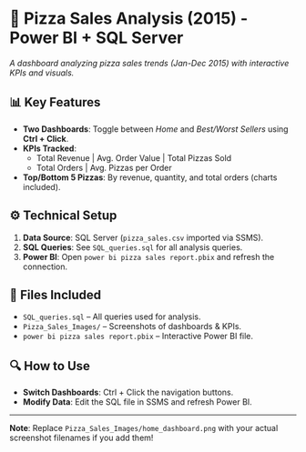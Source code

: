 # 🍕 Pizza Sales Analysis (2015) - Power BI + SQL Server  
*A dashboard analyzing pizza sales trends (Jan-Dec 2015) with interactive KPIs and visuals.*  

## 📊 Key Features  
- **Two Dashboards**: Toggle between *Home* and *Best/Worst Sellers* using **Ctrl + Click**.  
- **KPIs Tracked**:  
  - Total Revenue | Avg. Order Value | Total Pizzas Sold  
  - Total Orders | Avg. Pizzas per Order  
- **Top/Bottom 5 Pizzas**: By revenue, quantity, and total orders (charts included).  

## ⚙️ Technical Setup  
1. **Data Source**: SQL Server (`pizza_sales.csv` imported via SSMS).  
2. **SQL Queries**: See `SQL_queries.sql` for all analysis queries.  
3. **Power BI**: Open `power bi pizza sales report.pbix` and refresh the connection.  

## 📂 Files Included  
- `SQL_queries.sql` – All queries used for analysis.  
- `Pizza_Sales_Images/` – Screenshots of dashboards & KPIs.  
- `power bi pizza sales report.pbix` – Interactive Power BI file.  

## 🔍 How to Use  
- **Switch Dashboards**: Ctrl + Click the navigation buttons.  
- **Modify Data**: Edit the SQL file in SSMS and refresh Power BI.  

---

**Note**: Replace `Pizza_Sales_Images/home_dashboard.png` with your actual screenshot filenames if you add them!  
